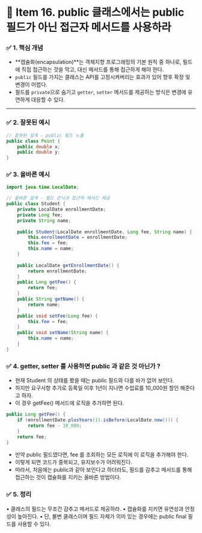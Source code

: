 # 📘 Item 16. public 클래스에서는 public 필드가 아닌 접근자 메서드를 사용하라

### ✅ 1. 핵심 개념

- **캡슐화(encapsulation)**는 객체지향 프로그래밍의 기본 원칙 중 하나로, 필드에 직접 접근하는 것을 막고, 대신 메서드를 통해 접근하게 해야 한다.
- `public` 필드를 가지는 클래스는 API를 고정시켜버리는 효과가 있어 향후 확장 및 변경이 어렵다.
- 필드를 `private`으로 숨기고 `getter`, `setter` 메서드를 제공하는 방식은 변경에 유연하게 대응할 수 있다.

---

### ✅ 2. 잘못된 예시

```java
// 잘못된 설계 - public 필드 노출
public class Point {
    public double x;
    public double y;
}
```


### ✅ 3. 올바른 예시

```java
import java.time.LocalDate;

// 올바른 설계 - 필드 은닉과 접근자 메서드 제공
public class Student {
    private LocalDate enrollmentDate;
    private Long fee;
    private String name;
    
    public Student(LocalDate enrollmentDate, Long fee, String name) {
        this.enrollmentDate = enrollmentDate;
        this.fee = fee;
        this.name = name;
    }
    
    public LocalDate getEnrollmentDate() {
        return enrollmentDate;
    }
    public Long getFee() {
        return fee;
    }
    public String getName() {
        return name;
    }
    public void setFee(Long fee) {
        this.fee = fee;
    }
    public void setName(String name) {
        this.name = name;
    }
}
```

### ✅ 4. getter, setter 를 사용하면 public 과 같은 것 아닌가 ?
- 현재 Student 의 상태를 봤을 때는 public 필드와 다를 바가 없어 보인다.
- 하지만 요구사항 추가로 등록일 이후 1년이 지나면 수업료를 10_000원 할인 해준다고 하자.
- 이 경우 getFee() 메서드에 로직을 추가하면 된다.
```java
public Long getFee() {
    if (enrollmentDate.plusYears(1).isBefore(LocalDate.now())) {
        return fee - 10_000;
    }
    return fee;
}
```
- 만약 public 필드였다면, fee 를 조회하는 모든 로직에 이 로직을 추가해야 한다.
- 이렇게 되면 코드가 중복되고, 유지보수가 어려워진다.
- 따라서, 처음에는 public과 같아 보인다고 하더라도, 필드를 감추고 메서드를 통해 접근하는 것이 캡슐화를 지키는 올바른 방법이다.

### ✅ 5. 정리
•	클래스의 필드는 무조건 감추고 메서드로 제공하라.
•	캡슐화를 지키면 유연성과 안정성이 높아진다.
•	단, 불변 클래스이며 필드 자체가 의미 있는 경우에는 public final 필드를 사용할 수 있다.